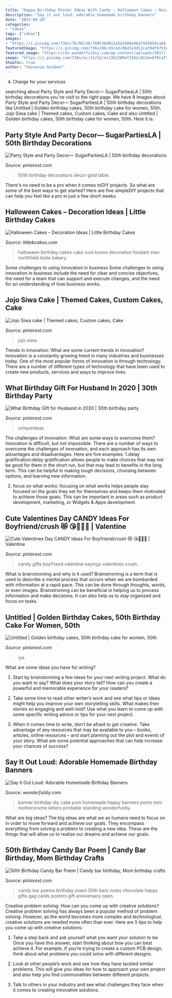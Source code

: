 ```yaml
---
title: "Happy Birthday Poster Ideas With Candy : Halloween Cakes – Decoration Ideas"
description: "Say it out loud: adorable homemade birthday banners"
date: "2023-04-26"
categories:
- "ideas"
tags: ["ideas"]
images:
- "https://i.pinimg.com/736x/78/95/36/789536d922a52e589e4ba74d505dca68--candy-bar-poems-candy-notes.jpg"
featuredImage: "https://i.pinimg.com/736x/86/d3/a3/86d3a3d12caf04f975162ad920be3087.jpg"
featured_image: "https://cdn.wonderfuldiy.com/wp-content/uploads/2017/11/Mini-standing-pom-pom-banner.jpg"
image: "https://i.pinimg.com/736x/ec/13/b2/ec13b2280ef32b1c813ee6f8caf9bef8.jpg"
ShowToc: true
author: "Yessenia Goldner"
---
```



4. Charge for your services 

	

		
searching about Party Style and Party Decor— SugarPartiesLA | 50th birthday decorations you've visit to the right page. We have 8 Images about Party Style and Party Decor— SugarPartiesLA | 50th birthday decorations like Untitled | Golden birthday cakes, 50th birthday cake for women, 50th, Jojo Siwa cake | Themed cakes, Custom cakes, Cake and also Untitled | Golden birthday cakes, 50th birthday cake for women, 50th. Here it is:
		
    
## Party Style And Party Decor— SugarPartiesLA | 50th Birthday Decorations

<img loading=lazy src="https://i.pinimg.com/736x/eb/1a/f0/eb1af0ffe67f2e94229c3253c2525d59.jpg" onerror="this.onerror=null;this.src='https://tse1.mm.bing.net/th?id=OIP.CwILgE1C_z8y1JtW_-NbrwHaLH&amp;pid=15.1';" alt="Party Style and Party Decor— SugarPartiesLA | 50th birthday decorations">

_Source: pinterest.com_

>50th birthday decorations decor gold table. 

	

There's no need to be a pro when it comes toDIY projects. So what are some of the best ways to get started? Here are five simpleDIY projects that can help you feel like a pro in just a few short weeks.

    
## Halloween Cakes – Decoration Ideas | Little Birthday Cakes

<img loading=lazy src="http://www.littlebcakes.com/wp-content/uploads/2013/08/Halloween-Birthday-Cakes.jpg" onerror="this.onerror=null;this.src='https://tse3.mm.bing.net/th?id=OIP.DBxsuzLYPrIKylJBVhWPAgHaHL&amp;pid=15.1';" alt="Halloween Cakes – Decoration Ideas | Little Birthday Cakes">

_Source: littlebcakes.com_

>halloween birthday cakes cake cool bones decoration fondant stan northfield leslie bakery. 

	

Some challenges to using innovation in business
Some challenges to using innovation in business include the need for clear and concise objectives, the need for a team that can support and execute changes, and the need for an understanding of how business works.

    
## Jojo Siwa Cake | Themed Cakes, Custom Cakes, Cake

<img loading=lazy src="https://i.pinimg.com/736x/86/d3/a3/86d3a3d12caf04f975162ad920be3087.jpg" onerror="this.onerror=null;this.src='https://tse2.mm.bing.net/th?id=OIP.pYyFKlJwIZ3krzBaMgDupgHaJ3&amp;pid=15.1';" alt="Jojo Siwa cake | Themed cakes, Custom cakes, Cake">

_Source: pinterest.com_

>jojo siwa. 

	

Trends in innovation: What are some current trends in innovation?
Innovation is a constantly growing trend in many industries and businesses today. One of the most popular forms of innovation is through technology. There are a number of different types of technology that have been used to create new products, services and ways to improve lives.

    
## What Birthday Gift For Husband In 2020 | 30th Birthday Party

<img loading=lazy src="https://i.pinimg.com/736x/ec/13/b2/ec13b2280ef32b1c813ee6f8caf9bef8.jpg" onerror="this.onerror=null;this.src='https://tse1.mm.bing.net/th?id=OIP.cNMmhBd8fFo-jwM2M8n4wAHaIw&amp;pid=15.1';" alt="What Birthday Gift for Husband in 2020 | 30th birthday party">

_Source: pinterest.com_

>uniqueideas. 

	

The challenges of innovation: What are some ways to overcome them?
Innovation is difficult, but not impossible. There are a number of ways to overcome the challenges of innovation, and each approach has its own advantages and disadvantages. Here are five examples:
1.delay gratification:delay gratification allows people to make choices that may not be good for them in the short run, but that may lead to benefits in the long term. This can be helpful in making tough decisions, choosing between options, and learning new information.

2. focus on what works: focusing on what works helps people stay focused on the goals they set for themselves and keeps them motivated to achieve those goals. This can be important in areas such as product development, marketing, or Widgets & Apps development.


    
## Cute Valentines Day CANDY Ideas For Boyfriend/crush 😻 ️😘🎀💋💌 | Valentine

<img loading=lazy src="https://i.pinimg.com/736x/74/55/b6/7455b6864339fbc8fe9bbb1aa0a2b591--candy-sayings-cute-sayings.jpg" onerror="this.onerror=null;this.src='https://tse3.mm.bing.net/th?id=OIP.M5VdaroIlKmB5dxNnsh7egHaJ3&amp;pid=15.1';" alt="Cute Valentines Day CANDY Ideas For Boyfriend/crush 😻 ️😘🎀💋💌 | Valentine">

_Source: pinterest.com_

>candy gifts boyfriend valentine sayings valentines crush. 

	

What is brainstroming and why is it used?
Brainstroming is a term that is used to describe a mental process that occurs when we are bombarded with information at a rapid pace. This can be done through thoughts, words, or even images. Brainstroming can be beneficial in helping us to process information and make decisions. It can also help us to stay organized and focus on tasks.

    
## Untitled | Golden Birthday Cakes, 50th Birthday Cake For Women, 50th

<img loading=lazy src="https://i.pinimg.com/736x/74/ee/c5/74eec5565c8dd64f5f0e11ab48939658.jpg" onerror="this.onerror=null;this.src='https://tse4.mm.bing.net/th?id=OIP.3cUnoBWWYBTsWBAzIS7GbAHaL4&amp;pid=15.1';" alt="Untitled | Golden birthday cakes, 50th birthday cake for women, 50th">

_Source: pinterest.com_

>iya. 

	

What are some ideas you have for writing?
1. Start by brainstorming a few ideas for your next writing project. What do you want to say? What does your story tell? How can you create a powerful and memorable experience for your readers?
2. Take some time to read other writer’s work and see what tips or ideas might help you improve your own storytelling skills. What makes their stories so engaging and well-told? Use what you learn to come up with some specific writing advice or tips for your next project.

3. When it comes time to write, don’t be afraid to get creative. Take advantage of any resources that may be available to you – books, articles, online resources – and start planning out the plot and events of your story. What are some potential approaches that can help increase your chances of success?

    
## Say It Out Loud: Adorable Homemade Birthday Banners

<img loading=lazy src="https://cdn.wonderfuldiy.com/wp-content/uploads/2017/11/Mini-standing-pom-pom-banner.jpg" onerror="this.onerror=null;this.src='https://tse1.mm.bing.net/th?id=OIP.Tx0626j3j_zoEbwzLuuuJwHaE6&amp;pid=15.1';" alt="Say it Out Loud: Adorable Homemade Birthday Banners">

_Source: wonderfuldiy.com_

>banner birthday diy cake pom homemade happy banners poms mini mothersniche letters printable standing wonderfuldiy. 

	

What are big ideas?
The big ideas are what we as humans need to focus on in order to move forward and achieve our goals. They encompass everything from solving a problem to creating a new idea. These are the things that will allow us to realize our dreams and achieve our goals.

    
## 50th Birthday Candy Bar Poem | Candy Bar Birthday, Mom Birthday Crafts

<img loading=lazy src="https://i.pinimg.com/736x/78/95/36/789536d922a52e589e4ba74d505dca68--candy-bar-poems-candy-notes.jpg" onerror="this.onerror=null;this.src='https://tse4.mm.bing.net/th?id=OIP.AX6MG9d3ZdGeOoJrZ4P9cAAAAA&amp;pid=15.1';" alt="50th Birthday Candy Bar Poem | Candy bar birthday, Mom birthday crafts">

_Source: pinterest.com_

>candy bar poems birthday poem 50th bars notes chocolate happy gifts gag cards posters gift anniversary open. 

	

Creative problem solving: How can you come up with creative solutions?
Creative problem solving has always been a popular method of problem solving. However, as the world becomes more complex and technological, creative solutions are needed more often than ever. Here are 5 tips to help you come up with creative solutions:
1. Take a step back and ask yourself what you want your solution to be. Once you have this answer, start thinking about how you can best achieve it. For example, if you’re trying to create a custom PCB design, think about what problems you could solve with different designs.

2. Look at other people’s work and see how they have tackled similar problems. This will give you ideas for how to approach your own project and also help you find commonalities between different projects.

3. Talk to others in your industry and see what challenges they face when it comes to creating innovative solutions.

